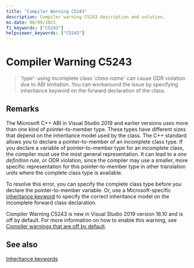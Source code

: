 ```yaml
---
title: "Compiler Warning C5243"
description: Compiler warning C5243 description and solution.
ms.date: 08/09/2021
f1_keywords: ["C5243"]
helpviewer_keywords: ["C5243"]
---
```

# Compiler Warning C5243

> '*type*': using incomplete class '*class-name*' can cause ODR violation due to ABI limitation. You can workaround the issue by specifying inheritance keyword on the forward declaration of the class.

## Remarks

The Microsoft C++ ABI in Visual Studio 2019 and earlier versions uses more than one kind of pointer-to-member type. These types have different sizes that depend on the inheritance model used by the class. The C++ standard allows you to declare a pointer-to-member of an incomplete class type. If you declare a variable of pointer-to-member type for an incomplete class, the compiler must use the most general representation. It can lead to a *one definition rule*, or ODR violation, since the compiler may use a smaller, more specific representation for this pointer-to-member type in other translation units where the complete class type is available.

To resolve this error, you can specify the complete class type before you declare the pointer-to-member variable. Or, use a Microsoft-specific [inheritance keyword](../../cpp/inheritance-keywords.md) to specify the correct inheritance model on the incomplete forward class declaration.

Compiler Warning C5243 is new in Visual Studio 2019 version 16.10 and is off by default. For more information on how to enable this warning, see [Compiler warnings that are off by default](../../preprocessor/compiler-warnings-that-are-off-by-default.md).

## See also

[Inheritance keywords](../../cpp/inheritance-keywords.md)
